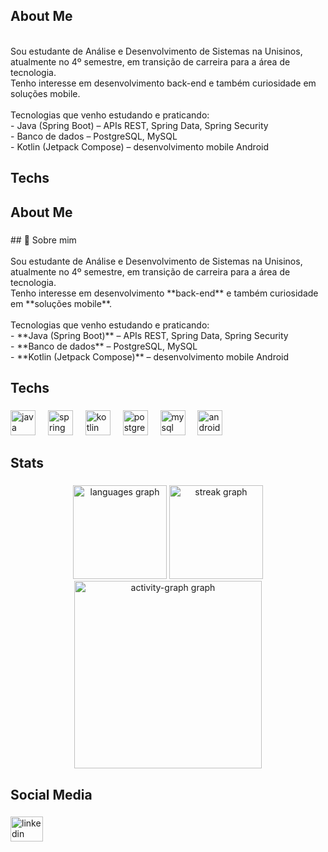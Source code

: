 <h2 align="left">About Me</h2>

<p align="left"><br>Sou estudante de Análise e Desenvolvimento de Sistemas na Unisinos, atualmente no 4º semestre, em transição de carreira para a área de tecnologia.  <br>Tenho interesse em desenvolvimento back-end e também curiosidade em soluções mobile.  <br><br>Tecnologias que venho estudando e praticando:  <br>- Java (Spring Boot) – APIs REST, Spring Data, Spring Security  <br>- Banco de dados – PostgreSQL, MySQL  <br>- Kotlin (Jetpack Compose) – desenvolvimento mobile Android</p>

###

<h2 align="left">Techs</h2>

###

<h2 align="left">About Me</h2>

###

<p align="left">## 👋 Sobre mim  <br><br>Sou estudante de Análise e Desenvolvimento de Sistemas na Unisinos, atualmente no 4º semestre, em transição de carreira para a área de tecnologia.  <br>Tenho interesse em desenvolvimento **back-end** e também curiosidade em **soluções mobile**.  <br><br>Tecnologias que venho estudando e praticando:  <br>- **Java (Spring Boot)** – APIs REST, Spring Data, Spring Security  <br>- **Banco de dados** – PostgreSQL, MySQL  <br>- **Kotlin (Jetpack Compose)** – desenvolvimento mobile Android</p>

###

<h2 align="left">Techs</h2>

###

<div align="left">
  <img src="https://cdn.jsdelivr.net/gh/devicons/devicon/icons/java/java-original.svg" height="40" alt="java logo"  />
  <img width="12" />
  <img src="https://cdn.jsdelivr.net/gh/devicons/devicon/icons/spring/spring-original.svg" height="40" alt="spring logo"  />
  <img width="12" />
  <img src="https://cdn.jsdelivr.net/gh/devicons/devicon/icons/kotlin/kotlin-original.svg" height="40" alt="kotlin logo"  />
  <img width="12" />
  <img src="https://cdn.jsdelivr.net/gh/devicons/devicon/icons/postgresql/postgresql-original.svg" height="40" alt="postgresql logo"  />
  <img width="12" />
  <img src="https://cdn.jsdelivr.net/gh/devicons/devicon/icons/mysql/mysql-original.svg" height="40" alt="mysql logo"  />
  <img width="12" />
  <img src="https://cdn.jsdelivr.net/gh/devicons/devicon/icons/android/android-original.svg" height="40" alt="android logo"  />
</div>

###

<h2 align="left">Stats</h2>

###

<div align="center">
  <img src="https://github-readme-stats.vercel.app/api/top-langs?username=guiargenta&locale=en&hide_title=false&layout=compact&card_width=320&langs_count=5&theme=blue-green&hide_border=false&order=2" height="150" alt="languages graph"  />
  <img src="https://streak-stats.demolab.com?user=guiargenta&locale=en&mode=daily&theme=highcontrast&hide_border=false&border_radius=5&order=3" height="150" alt="streak graph"  />
  <img src="https://github-readme-activity-graph.vercel.app/graph?username=guiargenta&radius=16&theme=nightowl&area=true&order=5&hide_border=false" height="300" alt="activity-graph graph"  />
</div>

###

<h2 align="left">Social Media</h2>

###

<div align="left">
  <a href="https://www.linkedin.com/in/guilhermeargenta/" target="_blank">
    <img src="https://raw.githubusercontent.com/maurodesouza/profile-readme-generator/master/src/assets/icons/social/linkedin/default.svg" width="52" height="40" alt="linkedin logo"  />
  </a>
</div>

###
